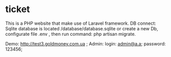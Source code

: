# ticket
This is a PHP website that make use of Laravel framework.
DB connect: Sqlite database is located /database/database.sqlite or create a new Db, configurate file .env ,
then run command: php artisan migrate.

Demo: http://test3.goldmoney.com.ua ; Admin: login: admin@a.a; password: 123456;
